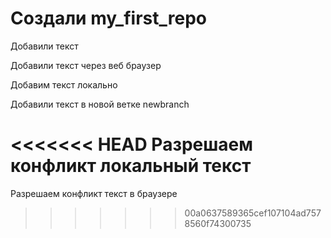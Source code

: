 ﻿# Создали my_first_repo

Добавили текст

Добавили текст через веб браузер

Добавим текст локально

Добавили текст в новой ветке newbranch

<<<<<<< HEAD
Разрешаем конфликт локальный текст
=======
Разрешаем конфликт текст в браузере
>>>>>>> 00a0637589365cef107104ad7578560f74300735
